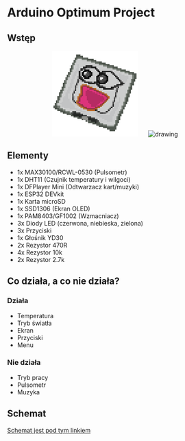 # Arduino Optimum Project

## Wstęp

<p align="center">
  <img src="readme_files/file1.png" alt="drawing" width="200" style="margin-right: 20px"/>
  <img src="readme_files/file2.gif" alt="drawing" width="250"/>
</p>

## Elementy

- 1x MAX30100/RCWL-0530 (Pulsometr)
- 1x DHT11 (Czujnik temperatury i wilgoci)
- 1x DFPlayer Mini (Odtwarzacz kart/muzyki)
- 1x ESP32 DEVkit
- 1x Karta microSD
- 1x SSD1306 (Ekran OLED)
- 1x PAM8403/GF1002 (Wzmacniacz)
- 3x Diody LED (czerwona, niebieska, zielona)
- 3x Przyciski
- 1x Głośnik YD30
- 2x Rezystor 470R
- 4x Rezystor 10k
- 2x Rezystor 2.7k

## Co działa, a co nie działa?

### Działa

* Temperatura
* Tryb światła
* Ekran
* Przyciski
* Menu

### Nie działa

* Tryb pracy
* Pulsometr
* Muzyka

## Schemat

[Schemat jest pod tym linkiem](/schematic_diagram/optimum-project.pdf)